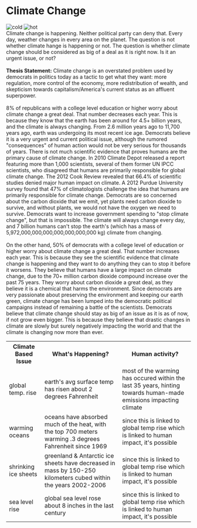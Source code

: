 <h1>Climate Change</h1>
        <img src="https://www.kasandbox.org/programming-images/landscapes/mountain_matterhorn.png" alt="cold">
        <img src="https://www.kasandbox.org/programming-images/landscapes/sand-dunes.png" alt="hot">
        <html>
<head>
    <table>
    <tr>
        <th> Climate Based Issue </th>
        <th> What's Happening? </th>
        <th> Human activity? </th>
    </tr>
    <tr>
        <td> global temp. rise </td>
        <td> earth's avg surface temp has risen about 2 degrees Fahrenheit
        <td> most of the warming has occured within the last 35 years, hinting towards human-made emissions impacting climate
    </tr>
    <tr>
        <td> warming oceans </td>
        <td> oceans have absorbed much of the heat, with the top 700 meters warming .3 degrees Fahrenheit since 1969
        <td> since this is linked to global temp rise which is linked to human impact, it's possible
    </tr>
    <tr>
        <td> shrinking ice sheets </td>
        <td> greenland & Antarctic ice sheets have decreased in mass by 150-250 kilometers cubed within the years 2002-2006
        <td> since this is linked to global temp rise which is linked to human impact, it's possible
    </tr>
    <tr>
        <td> sea level rise </td>
        <td> global sea level rose about 8 inches in the last century
        <td> since this is linked to global temp rise which is linked to human impact, it's possible </td>
<br>
Climate change is happening. Neither political party can deny that. Every day, weather changes in every area on the planet. The question is not whether climate hange is happening or not. The question is whether climate change should be considered as big of a deal as it is right now. Is it an urgent issue, or not?
<br>
<br>
<strong>Thesis Statement:</strong> Climate change is an overstated problem used by democrats in politics today as a tactic to get what they want: more regulation, more control of the economy, more redistribution of wealth, and skepticism towards capitalism/America's current status as an affluent superpower.
<br>
<br>
8% of republicans with a college level education or higher worry about climate change a great deal. That number decreases each year. This is because they know that the earth has been around for 4.5+ billion years, and the climate is always changing. From 2.6 million years ago to 11,700 years ago, earth was undergoing its most recent ice age. Democrats believe it is a very urgent and current political issue, although the rumored "consequences" of human action would not be very serious for thousands of years. There is not much scientific evidence that proves humans are the primary cause of climate change. In 2010 Climate Depot released a report featuring more than 1,000 scientists, several of them former UN IPCC scientists, who disagreed that humans are primarily responsible for global climate change. The 2012 Cook Review revealed that 66.4% of scientific studies denied major human impact on climate. A 2012 Purdue University survey found that 47% of climatologists challenge the idea that humans are primarily responsible for climate change. Democrats are so concerned about the carbon dioxide that we emit, yet plants need carbon dioxide to survive, and without plants, we would not have the oxygen we need to survive. Democrats want to increase government spending to "stop climate change", but that is impossible. The climate will always change every day, and 7 billion humans can't stop the earth's (which has a mass of 5,972,000,000,000,000,000,000,000 kg) climate from changing.
<br>
<br>
On the other hand, 50% of democrats with a college level of education or higher worry about climate change a great deal. That number increases each year. This is because they see the scientific evidence that climate change is happening and they want to do anything they can to stop it before it worsens. They believe that humans have a large impact on climate change, due to the 70+ million carbon dioxide compound increase over the past 75 years. They worry about carbon dioxide a great deal, as they believe it is a chemical that harms the environment. Since democrats are very passionate about preserving the environment and keeping our earth green, climate change has been lumped into the democratic political campaigns instead of remaining a battle of the scientists. Democrats believe that climate change should stay as big of an issue as it is as of now, if not grow even bigger. This is because they believe that drastic changes in climate are slowly but surely negatively impacting the world and that the climate is changing now more than ever.
